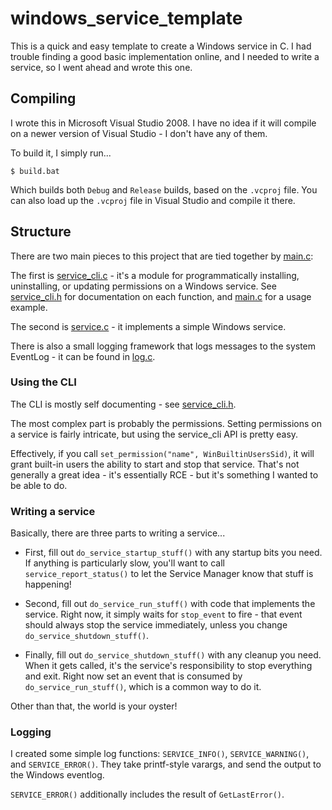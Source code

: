 # windows_service_template

This is a quick and easy template to create a Windows service in C. I had
trouble finding a good basic implementation online, and I needed to write a
service, so I went ahead and wrote this one.

## Compiling

I wrote this in Microsoft Visual Studio 2008. I have no idea if it will compile
on a newer version of Visual Studio - I don't have any of them.

To build it, I simply run...

```
$ build.bat
```

Which builds both `Debug` and `Release` builds, based on the `.vcproj` file.
You can also load up the `.vcproj` file in Visual Studio and compile it there.

## Structure

There are two main pieces to this project that are tied together by
[main.c](/src/main.c):

The first is [service_cli.c](/src/service_cli.c) - it's a module for
programmatically installing, uninstalling, or updating permissions on a Windows
service. See [service_cli.h](/src/service_cli.h) for documentation on each
function, and [main.c](/src/main.c) for a usage example.

The second is [service.c](/src/service.c) - it implements a simple Windows
service.

There is also a small logging framework that logs messages to the system
EventLog - it can be found in [log.c](/src/log.c).

### Using the CLI

The CLI is mostly self documenting - see [service_cli.h](/src/service_cli.h).

The most complex part is probably the permissions. Setting permissions on a
service is fairly intricate, but using the service_cli API is pretty easy.

Effectively, if you call `set_permission("name", WinBuiltinUsersSid)`, it will
grant built-in users the ability to start and stop that service. That's not
generally a great idea - it's essentially RCE - but it's something I wanted to
be able to do.

### Writing a service

Basically, there are three parts to writing a service...

* First, fill out `do_service_startup_stuff()` with any startup bits you need.
  If anything is particularly slow, you'll want to call
  `service_report_status()` to let the Service Manager know that stuff is
  happening!

* Second, fill out `do_service_run_stuff()` with code that implements the
  service. Right now, it simply waits for `stop_event` to fire - that event
  should always stop the service immediately, unless you change
  `do_service_shutdown_stuff()`.

* Finally, fill out `do_service_shutdown_stuff()` with any cleanup you need.
  When it gets called, it's the service's responsibility to stop everything and
  exit. Right now set an event that is consumed by `do_service_run_stuff()`,
  which is a common way to do it.

Other than that, the world is your oyster!

### Logging

I created some simple log functions: `SERVICE_INFO()`, `SERVICE_WARNING()`, and
`SERVICE_ERROR()`. They take printf-style varargs, and send the output to the
Windows eventlog.

`SERVICE_ERROR()` additionally includes the result of `GetLastError()`.
